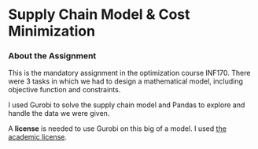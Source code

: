 # Supply Chain Model & Cost Minimization

### About the Assignment

This is the mandatory assignment in the optimization course INF170. There were 3 tasks in which we had to design a mathematical model, including objective function and constraints.

I used Gurobi to solve the supply chain model and Pandas to explore and handle the data we were given.

A **license** is needed to use Gurobi on this big of a model. I used [the academic license]('https://www.gurobi.com/academia/academic-program-and-licenses/').
